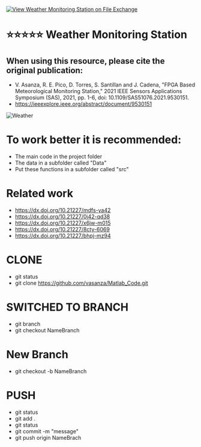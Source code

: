 [![View Weather Monitoring Station on File Exchange](https://www.mathworks.com/matlabcentral/images/matlab-file-exchange.svg)](https://www.mathworks.com/matlabcentral/fileexchange/102804-weather-monitoring-station)
# ⭐⭐⭐⭐⭐ Weather Monitoring Station
## When using this resource, please cite the original publication:
- V. Asanza, R. E. Pico, D. Torres, S. Santillan and J. Cadena, "FPGA Based Meteorological Monitoring Station," 2021 IEEE Sensors Applications Symposium (SAS), 2021, pp. 1-6, doi: 10.1109/SAS51076.2021.9530151.
- https://ieeexplore.ieee.org/abstract/document/9530151

![Weather](https://user-images.githubusercontent.com/12642226/126882902-fed11a73-99d1-41a8-8533-7b5cd16f4c8d.png)

# To work better it is recommended:
- The main code in the project folder
- The data in a subfolder called "Data"
- Put these functions in a subfolder called "src"

# Related work
- https://dx.doi.org/10.21227/mdfs-ya42
- https://dx.doi.org/10.21227/0j42-qd38
- https://dx.doi.org/10.21227/x6jw-m015
- https://dx.doi.org/10.21227/8cty-6069
- https://dx.doi.org/10.21227/bhpj-mz94
# CLONE
- git status
- git clone https://github.com/vasanza/Matlab_Code.git
# SWITCHED TO BRANCH
- git branch
- git checkout NameBranch
# New Branch
- git checkout -b NameBranch
# PUSH
- git status
- git add .
- git status
- git commit -m "message"
- git push origin NameBrach
